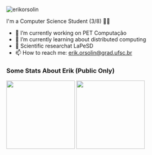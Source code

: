 
<p align="left"> <img src="https://komarev.com/ghpvc/?username=erikorsolin" alt="erikorsolin" /> </p>

I'm a Computer Science Student (3/8)  👨‍💻 

- 🔭 I’m currently working on PET Computação  
- 🌱 I’m currently learning about distributed computing
- 🔎 Scientific researchat LaPeSD
- 📫 How to reach me: erik.orsolin@grad.ufsc.br

### Some Stats About Erik (Public Only)
 <div>
  <img height="180em" src="https://github-readme-stats.vercel.app/api?username=erikorsolin&locale=pt-br&show_icons=true&theme=tokyonight&include_all_commits=true&count_private=true"/>
  </a>
  <a href="https://github.com/gabisartori">
  <img height="180em" src="https://github-readme-stats.vercel.app/api/top-langs/?username=erikorsolin&locale=pt-br&layout=compact&langs_count=7&theme=tokyonight"/>
  </a>
</div>




